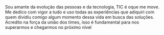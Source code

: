 Sou amante da evolução das pessoas e da tecnologia, TIC é oque me move.
Me dedico com vigor a tudo e uso todas as experiências que adiquiri com quem dividiu comigo algum momento dessa vida em busca das soluções.
Acredito na força da união dos times, isso é fundamental para nos superarmos e chegarmos no próximo nível

<!---
CelsodaMatta/CelsodaMatta is a ✨ special ✨ repository because its `README.md` (this file) appears on your GitHub profile.
You can click the Preview link to take a look at your changes.
--->
